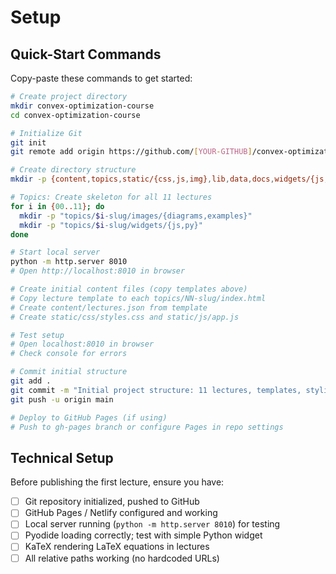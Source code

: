 # Setup

## Quick-Start Commands

Copy-paste these commands to get started:

```bash
# Create project directory
mkdir convex-optimization-course
cd convex-optimization-course

# Initialize Git
git init
git remote add origin https://github.com/[YOUR-GITHUB]/convex-optimization-course.git

# Create directory structure
mkdir -p {content,topics,static/{css,js,img},lib,data,docs,widgets/{js,py}}

# Topics: Create skeleton for all 11 lectures
for i in {00..11}; do
  mkdir -p "topics/$i-slug/images/{diagrams,examples}"
  mkdir -p "topics/$i-slug/widgets/{js,py}"
done

# Start local server
python -m http.server 8010
# Open http://localhost:8010 in browser

# Create initial content files (copy templates above)
# Copy lecture template to each topics/NN-slug/index.html
# Create content/lectures.json from template
# Create static/css/styles.css and static/js/app.js

# Test setup
# Open localhost:8010 in browser
# Check console for errors

# Commit initial structure
git add .
git commit -m "Initial project structure: 11 lectures, templates, styling"
git push -u origin main

# Deploy to GitHub Pages (if using)
# Push to gh-pages branch or configure Pages in repo settings
```

## Technical Setup

Before publishing the first lecture, ensure you have:

- [ ] Git repository initialized, pushed to GitHub
- [ ] GitHub Pages / Netlify configured and working
- [ ] Local server running (`python -m http.server 8010`) for testing
- [ ] Pyodide loading correctly; test with simple Python widget
- [ ] KaTeX rendering LaTeX equations in lectures
- [ ] All relative paths working (no hardcoded URLs)
